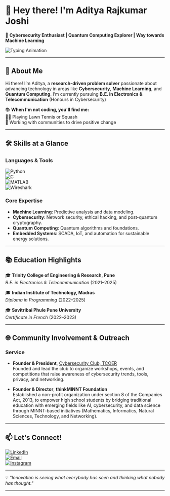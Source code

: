  # 👋 **Hey there! I'm Aditya Rajkumar Joshi**  
🚀 **Cybersecurity Enthusiast | Quantum Computing Explorer | Way towards Machine Learning**  

![Typing Animation](https://readme-typing-svg.demolab.com?font=Fira+Code&size=24&duration=4000&pause=500&color=36BCF7&width=600&lines=Cybersecurity+%7C+Quantum+Computing+Explorer+%7C+AI+Enthusiast;Researcher+Passionate+About+Innovating;Welcome+to+my+GitHub+Space!+)  

---

## 🌟 **About Me**  

Hi there! I’m Aditya, a **research-driven problem solver** passionate about advancing technology in areas like **Cybersecurity**, **Machine Learning**, and **Quantum Computing**. I’m currently pursuing **B.E. in Electronics & Telecommunication** (Honours in Cybersecurity)  

📚 **When I'm not coding, you'll find me:**  
🏃‍♂️ Playing Lawn Tennis or Squash </br>
🌱 Working with communities to drive positive change  

---

## 🛠️ **Skills at a Glance**  

### Languages & Tools  
![Python](https://img.shields.io/badge/Python-3776AB?style=for-the-badge&logo=python&logoColor=white)  
![C](https://img.shields.io/badge/C-00599C?style=for-the-badge&logo=c&logoColor=white)  
![MATLAB](https://img.shields.io/badge/MATLAB-0076A8?style=for-the-badge&logo=mathworks&logoColor=white)  
![Wireshark](https://img.shields.io/badge/Wireshark-1679A7?style=for-the-badge&logo=wireshark&logoColor=white)  

### Core Expertise  
- **Machine Learning**: Predictive analysis and data modeling.  
- **Cybersecurity**: Network security, ethical hacking, and post-quantum cryptography.  
- **Quantum Computing**: Quantum algorithms and foundations.  
- **Embedded Systems**: SCADA, IoT, and automation for sustainable energy solutions.  

---

## 📚 **Education Highlights**  

🎓 **Trinity College of Engineering & Research, Pune**  
_B.E. in Electronics & Telecommunication_ (2021–2025)

🎓 **Indian Institute of Technology, Madras**  
_Diploma in Programming_ (2022–2025)  

🎓 **Savitribai Phule Pune University**  
_Certificate in French_ (2022–2023) 

---

## 🌐 **Community Involvement & Outreach**

### Service  
- **Founder & President**, <a href="https://www.kjei.edu.in/tcoer/Cyber_Club/home.html" target="_blank">Cybersecurity Club, TCOER</a></br>
  Founded and lead the club to organize workshops, events, and competitions that raise awareness of cybersecurity trends, tools, privacy, and networking.

- **Founder & Director**, **thinkMINNT Foundation**  
  Established a non-profit organization under section 8 of the Companies Act, 2013, to empower high school students by bridging traditional education with emerging fields like AI, cybersecurity, and data science through MINNT-based initiatives (Mathematics, Informatics, Natural Sciences, Technology, and Networking).

---


## 📫 **Let's Connect!**  

[![LinkedIn](https://img.shields.io/badge/LinkedIn-Aditya_Joshi-blue?style=for-the-badge&logo=linkedin&logoColor=white)](https://linkedin.com/in/adityajoshi)  
[![Email](https://img.shields.io/badge/Email-adityajoshi020503@gmail.com-red?style=for-the-badge&logo=gmail&logoColor=white)](mailto:adityajoshi020503@gmail.com)  
[![Instagram](https://img.shields.io/badge/Instagram-adityajoshi_8-black?style=for-the-badge&logo=instagram&logoColor=white)](http://www.instagram.com/adityajoshi_8/)

---

💡 *"Innovation is seeing what everybody has seen and thinking what nobody has thought."*  

--- 
